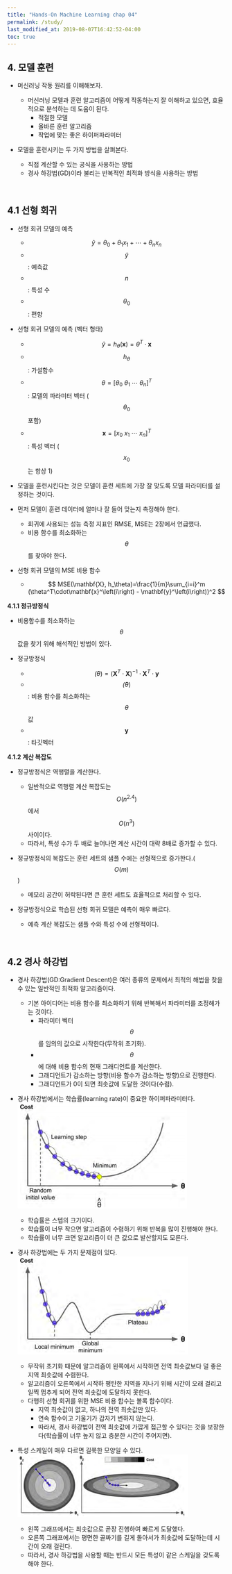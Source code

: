 ```yaml
---
title: "Hands-On Machine Learning chap 04"
permalink: /study/
last_modified_at: 2019-08-07T16:42:52-04:00
toc: true
---
```


## 4. 모델 훈련

- 머신러닝 작동 원리를 이해해보자.
  - 머신러닝 모델과 훈련 알고리즘이 어떻게 작동하는지 잘 이해하고 있으면, 효율적으로 분석하는 데 도움이 된다.
    - 적절한 모델
    - 올바른 훈련 알고리즘
    - 작업에 맞는 좋은 하이퍼파라미터

- 모델을 훈련시키는 두 가지 방법을 살펴본다.
  - 직접 계산할 수 있는 공식을 사용하는 방법
  - 경사 하강법(GD)이라 불리는 반복적인 최적화 방식을 사용하는 방법

<br>

## 4.1 선형 회귀

- 선형 회귀 모델의 예측
  - $$ \hat{y}=\theta_{0}+\theta_{1}x_{1}+\cdots+\theta_{n}x_{n} $$
  - $$ \hat{y} $$ : 예측값
  - $$ n $$ : 특성 수
  - $$ \theta_{0} $$ : 편향

- 선형 회귀 모델의 예측 (벡터 형태)
  - $$ \hat{y}=h_\theta(\mathbf{x})=\theta^T\cdot\mathbf{x} $$
  - $$ h_\theta $$ : 가설함수
  - $$ \theta=[\theta_{0}\ \theta_{1}\ \cdots\ \theta_{n}]^T $$ : 모델의 파라미터 벡터 ($$ \theta_{0} $$ 포함)
  - $$ \mathbf{x}=[x_{0}\ x_{1}\ \cdots\ x_{n}]^T $$ : 특성 벡터 ($$ x_{0} $$는 항상 1)

- 모델을 훈련시킨다는 것은 모델이 훈련 세트에 가장 잘 맞도록 모델 파라미터를 설정하는 것이다.

- 먼저 모델이 훈련 데이터에 얼마나 잘 들어 맞는지 측정해야 한다.
  - 회귀에 사용되는 성능 측정 지표인 RMSE, MSE는 2장에서 언급했다.
  - 비용 함수를 최소화하는 $$ \theta $$를 찾아야 한다.

- 선형 회귀 모델의 MSE 비용 함수
  - $$ MSE(\mathbf{X}, h_\theta)=\frac{1}{m}\sum_{i=i}^m (\theta^T\cdot\mathbf{x}^\left(i\right) - \mathbf{y}^\left(i\right))^2 $$

**4.1.1 정규방정식**

- 비용함수를 최소화하는 $$ \theta $$ 값을 찾기 위해 해석적인 방법이 있다.

- 정규방정식
  - $$ \hat(\theta)=(\mathbf{X}^T\cdot\mathbf{X})^{-1}\cdot\mathbf{X}^T\cdot\mathbf{y} $$
  - $$ \hat(\theta) $$ : 비용 함수를 최소화하는 $$ \theta $$ 값
  - $$ \mathbf{y} $$ : 타깃벡터

**4.1.2 계산 복잡도**

- 정규방정식은 역행렬을 계산한다.
  - 일반적으로 역행렬 계산 복잡도는 $$ O(n^{2.4}) $$ 에서 $$ O(n^3) $$ 사이이다.
  - 따라서, 특성 수가 두 배로 늘어나면 계산 시간이 대략 8배로 증가할 수 있다.

- 정규방정식의 복잡도는 훈련 세트의 샘플 수에는 선형적으로 증가한다.($$ O(m) $$)
  - 메모리 공간이 허락된다면 큰 훈련 세트도 효율적으로 처리할 수 있다.

- 정규방정식으로 학습된 선형 회귀 모델은 예측이 매우 빠르다.
  - 예측 계산 복잡도는 샘플 수와 특성 수에 선형적이다.

<br>

## 4.2 경사 하강법

- 경사 하강법(GD:Gradient Descent)은 여러 종류의 문제에서 최적의 해법을 찾을 수 있는 일반적인 최적화 알고리즘이다.
  - 기본 아이디어는 비용 함수를 최소화하기 위해 반복해서 파라미터를 조정해가는 것이다.
    - 파라미터 벡터 $$ \theta $$를 임의의 값으로 시작한다(무작위 초기화).
    - $$ \theta $$에 대해 비용 함수의 현재 그래디언트를 계산한다.
    - 그래디언트가 감소하는 방향(비용 함수가 감소하는 방향)으로 진행한다.
    - 그래디언트가 0이 되면 최솟값에 도달한 것이다(수렴).

- 경사 하강법에서는 학습률(learning rate)이 중요한 하이퍼파라미터다. <br>
  ![4-3](images/4-3.png)
  - 학습률은 스텝의 크기이다.
  - 학습률이 너무 작으면 알고리즘이 수렴하기 위해 반복을 많이 진행해야 한다.
  - 학습률이 너무 크면 알고리즘이 더 큰 값으로 발산할지도 모른다.

- 경사 하강법에는 두 가지 문제점이 있다. <br>
  ![4-6](images/4-6.png)
  - 무작위 초기화 때문에 알고리즘이 왼쪽에서 시작하면 전역 최솟값보다 덜 좋은 지역 최솟값에 수렴한다.
  - 알고리즘이 오른쪽에서 시작하 평탄한 지역을 지나기 위해 시간이 오래 걸리고 일찍 멈추게 되어 전역 최솟값에 도달하지 못한다.
  - 다행히 선형 회귀를 위한 MSE 비용 함수는 볼록 함수이다.
    - 지역 최솟값이 없고, 하나의 전역 최솟값만 있다.
    - 연속 함수이고 기울기가 갑자기 변하지 않는다.
    - 따라서, 경사 하강법이 전역 최솟값에 가깝게 접근할 수 있다는 것을 보장한다(학습률이 너무 높지 않고 충분한 시간이 주어지면).

- 특성 스케일이 매우 다르면 길쭉한 모양일 수 있다. <br>
  ![4-7](images/4-7.png)
  - 왼쪽 그래프에서는 최솟값으로 곧장 진행하여 빠르게 도달했다.
  - 오른쪽 그래프에서는 평면한 골짜기를 길게 돌아서가 최솟값에 도달하는데 시간이 오래 걸린다.
  - 따라서, 경사 하강법을 사용할 때는 반드시 모든 특성이 같은 스케일을 갖도록 해야 한다.
